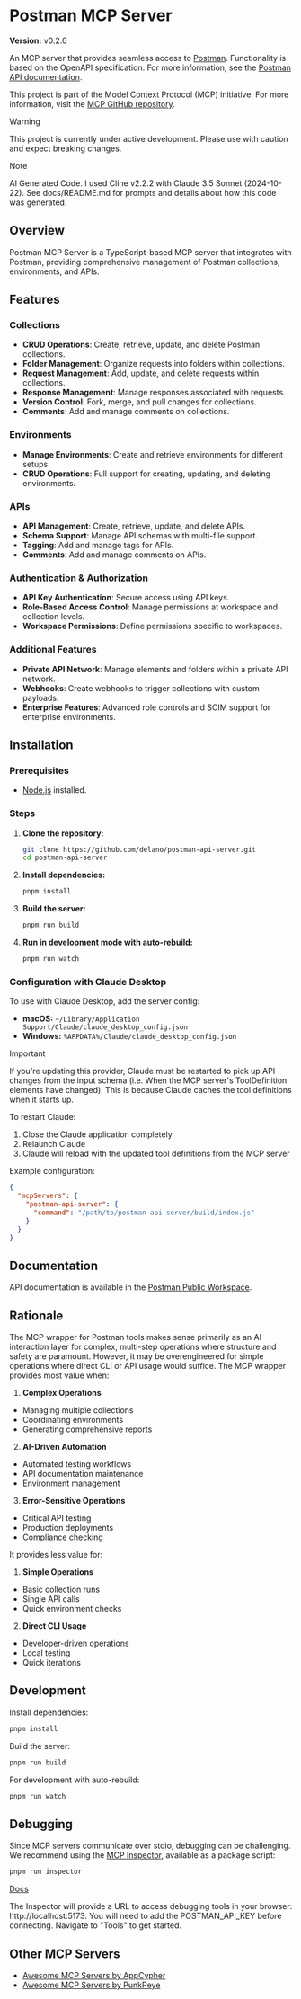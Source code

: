 # Postman MCP Server
**Version:** v0.2.0

An MCP server that provides seamless access to [Postman](https://www.postman.com/). Functionality is based on the OpenAPI specification. For more information, see the [Postman API documentation](https://www.postman.com/postman-public-workspace/).

This project is part of the Model Context Protocol (MCP) initiative. For more information, visit the [MCP GitHub repository]([https://github.com/mcp-project/mcp](https://github.com/modelcontextprotocol)).



> [!WARNING]
> This project is currently under active development. Please use with caution and expect breaking changes.

> [!NOTE]
> AI Generated Code. I used Cline v2.2.2 with Claude 3.5 Sonnet (2024-10-22). See docs/README.md for prompts and details about how this code was generated.

## Overview

Postman MCP Server is a TypeScript-based MCP server that integrates with Postman, providing comprehensive management of Postman collections, environments, and APIs.

## Features

### Collections
- **CRUD Operations**: Create, retrieve, update, and delete Postman collections.
- **Folder Management**: Organize requests into folders within collections.
- **Request Management**: Add, update, and delete requests within collections.
- **Response Management**: Manage responses associated with requests.
- **Version Control**: Fork, merge, and pull changes for collections.
- **Comments**: Add and manage comments on collections.

### Environments
- **Manage Environments**: Create and retrieve environments for different setups.
- **CRUD Operations**: Full support for creating, updating, and deleting environments.

### APIs
- **API Management**: Create, retrieve, update, and delete APIs.
- **Schema Support**: Manage API schemas with multi-file support.
- **Tagging**: Add and manage tags for APIs.
- **Comments**: Add and manage comments on APIs.

### Authentication & Authorization
- **API Key Authentication**: Secure access using API keys.
- **Role-Based Access Control**: Manage permissions at workspace and collection levels.
- **Workspace Permissions**: Define permissions specific to workspaces.

### Additional Features
- **Private API Network**: Manage elements and folders within a private API network.
- **Webhooks**: Create webhooks to trigger collections with custom payloads.
- **Enterprise Features**: Advanced role controls and SCIM support for enterprise environments.

## Installation

### Prerequisites
- [Node.js](https://nodejs.org/) installed.

### Steps

1. **Clone the repository:**
    ```bash
    git clone https://github.com/delano/postman-api-server.git
    cd postman-api-server
    ```

2. **Install dependencies:**
    ```bash
    pnpm install
    ```

3. **Build the server:**
    ```bash
    pnpm run build
    ```

4. **Run in development mode with auto-rebuild:**
    ```bash
    pnpm run watch
    ```

### Configuration with Claude Desktop

To use with Claude Desktop, add the server config:

- **macOS:** `~/Library/Application Support/Claude/claude_desktop_config.json`
- **Windows:** `%APPDATA%/Claude/claude_desktop_config.json`

> [!IMPORTANT]
> If you're updating this provider, Claude must be restarted to pick up API changes from the input schema (i.e. When the MCP server's ToolDefinition elements have changed). This is because Claude caches the tool definitions when it starts up.
>
> To restart Claude:
> 1. Close the Claude application completely
> 2. Relaunch Claude
> 3. Claude will reload with the updated tool definitions from the MCP server

Example configuration:
```json
{
  "mcpServers": {
    "postman-api-server": {
      "command": "/path/to/postman-api-server/build/index.js"
    }
  }
}
```

## Documentation

API documentation is available in the [Postman Public Workspace](https://www.postman.com/postman/postman-public-workspace/).


## Rationale

The MCP wrapper for Postman tools makes sense primarily as an AI interaction layer for complex, multi-step operations where structure and safety are paramount. However, it may be overengineered for simple operations where direct CLI or API usage would suffice. The MCP wrapper provides most value when:

1. **Complex Operations**
- Managing multiple collections
- Coordinating environments
- Generating comprehensive reports

2. **AI-Driven Automation**
- Automated testing workflows
- API documentation maintenance
- Environment management

3. **Error-Sensitive Operations**
- Critical API testing
- Production deployments
- Compliance checking

It provides less value for:

1. **Simple Operations**
- Basic collection runs
- Single API calls
- Quick environment checks
2. **Direct CLI Usage**
- Developer-driven operations
- Local testing
- Quick iterations


## Development

Install dependencies:
```bash
pnpm install
```

Build the server:
```bash
pnpm run build
```

For development with auto-rebuild:
```bash
pnpm run watch
```

## Debugging

Since MCP servers communicate over stdio, debugging can be challenging. We recommend using the [MCP Inspector](https://github.com/modelcontextprotocol/inspector), available as a package script:

```bash
pnpm run inspector
```

[Docs](https://modelcontextprotocol.io/docs/tools/inspector)

The Inspector will provide a URL to access debugging tools in your browser: http://localhost:5173. You will need to add the POSTMAN_API_KEY before connecting. Navigate to "Tools" to get started.

## Other MCP Servers

- [Awesome MCP Servers by AppCypher](https://github.com/appcypher/awesome-mcp-servers)
- [Awesome MCP Servers by PunkPeye](https://github.com/punkpeye/awesome-mcp-servers)
